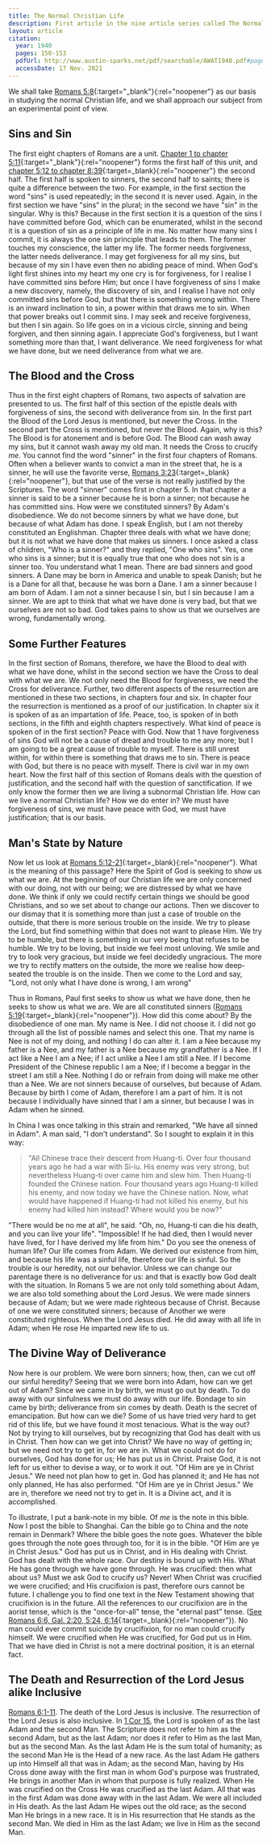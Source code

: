 ```yaml
---
title: The Normal Christian Life
description: First article in the nine article series called The Normal Christian Life by Watchman Nee. This article was released in the November-December 1940 issue of A Witness and a Testimony.
layout: article
citation:
  year: 1940
  pages: 150-153
  pdfUrl: http://www.austin-sparks.net/pdf/searchable/AWAT1940.pdf#page=150&zoom=page-fit,-372,429
  accessDate: 17 Nov. 2021
---
```


We shall take
[Romans 5:8](https://www.biblegateway.com/passage/?search=Rom.5.8){:target="_blank"}{:rel="noopener"}
as our basis in studying the normal Christian life, and we shall approach our
subject from an experimental point of view.

## Sins and Sin

The first eight chapters of Romans are a unit.
[Chapter 1 to chapter 5:11](https://www.biblegateway.com/passage/?search=Rom.1-Rom.5.11){:target="_blank"}{:rel="noopener"}
forms the first half of this unit, and
[chapter 5:12 to chapter 8:39](https://www.biblegateway.com/passage/?search=Rom.5.12-Rom.8.39){:target=_blank}{:rel="noopener"}
the second half. The first half is spoken to sinners, the second half to saints;
there is quite a difference between the two. For example, in the first section
the word "sins" is used repeatedly; in the second it is never used. Again, in
the first section we have "sins" in the plural; in the second we have "sin" in
the singular. Why is this? Because in the first section it is a question of the
sins I have committed before God, which can be enumerated, whilst in the second
it is a question of sin as a principle of life in me. No matter how many sins I
commit, it is always the one sin principle that leads to them. The former
touches my conscience, the latter my life. The former needs forgiveness, the
latter needs deliverance. I may get forgiveness for all my sins, but because of
my sin I have even then no abiding peace of mind. When God's light first shines
into my heart my one cry is for forgiveness, for I realise I have committed sins
before Him; but once I have forgiveness of _sins_ I make a new discovery,
namely, the discovery of sin, and I realise I have not only committed sins
before God, but that there is something wrong within. There is an inward
inclination to sin, a power within that draws me to sin. When that power breaks
out I commit sins. I may seek and receive forgiveness, but then I sin again. So
life goes on in a vicious circle, sinning and being forgiven, and then sinning
again. I appreciate God's forgiveness, but I want something more than that, I
want deliverance. We need forgiveness for what we have done, but we need
deliverance from what we are.

## The Blood and the Cross

Thus in the first eight chapters of Romans, two aspects of salvation are
presented to us. The first half of this section of the epistle deals with
forgiveness of sins, the second with deliverance from sin. In the first part the
Blood of the Lord Jesus is mentioned, but never the Cross. In the second part
the Cross is mentioned, but never the Blood. Again, why is this? The Blood is
for atonement and is before God. The Blood can wash away my sins, but it cannot
wash away my old man. It needs the Cross to crucify _me_. You cannot find the
word "sinner" in the first four chapters of Romans. Often when a believer wants
to convict a man in the street that, he is a sinner, he will use the favorite
verse,
[Romans 3:23](https://www.biblegateway.com/passage/?search=Rom.3.23){:target=_blank}{:rel="noopener"},
but that use of the verse is not really justified by the Scriptures. The word
"sinner" comes first in chapter 5. In that chapter a sinner is said to be a
sinner because he is born a sinner; not because he has committed sins. How were
we constituted sinners? By Adam's disobedience. We do not become sinners by what
we have done, but because of what Adam has done. I speak English, but I am not
thereby constituted an Englishman. Chapter three deals with what we have done;
but it is not what we have done that makes us sinners. I once asked a class of
children, "Who is a sinner?" and they replied, "One who sins". Yes, one who sins
is a sinner; but it is equally true that one who does not sin is a sinner too.
You understand what 1 mean. There are bad sinners and good sinners. A Dane may
be born in America and unable to speak Danish; but he is a Dane for all that,
because he was born a Dane. I am a sinner because I am born of Adam. I am not a
sinner because I sin, but I sin because I am a sinner. We are apt to think that
what we have done is very bad, but that we ourselves are not so bad. God takes
pains to show us that we ourselves are wrong, fundamentally wrong.

## Some Further Features

In the first section of Romans, therefore, we have the Blood to deal with what
we have done, whilst in the second section we have the Cross to deal with what
we are. We not only need the Blood for forgiveness, we need the Cross for
deliverance. Further, two different aspects of the resurrection are mentioned in
these two sections, in chapters four and six. In chapter four the resurrection
is mentioned as a proof of our justification. In chapter six it is spoken of as
an impartation of life. Peace, too, is spoken of in both sections, in the fifth
and eighth chapters respectively. What kind of peace is spoken of in the first
section? Peace with God. Now that 1 have forgiveness of sins God will not be a
cause of dread and trouble to me any more; but I am going to be a great cause of
trouble to myself. There is still unrest within, for within there is something
that draws me to sin. There is peace with God, but there is no peace with
myself. There is civil war in my own heart. Now the first half of this section
of Romans deals with the question of justification, and the second half with the
question of sanctification. If we only know the former then we are living a
subnormal Christian life. How can we live a normal Christian life? How we do
enter in? We must have forgiveness of sins, we must have peace with God, we must
have justification; that is our basis.

## Man's State by Nature

Now let us look at
[Romans 5:12-21](https://www.biblegateway.com/passage/?search=Rom.5.12-21){:target=_blank}{:rel="noopener"}.
What is the meaning of this passage? Here the Spirit of God is seeking to show
us what we are. At the beginning of our Christian life we are only concerned
with our doing, not with our being; we are distressed by what we have done. We
think if only we could rectify certain things we should be good Christians, and
so we set about to change our actions. Then we discover to our dismay that it is
something more than just a case of trouble on the outside, that there is more
serious trouble on the inside. We try to please the Lord, but find something
within that does not want to please Him. We try to be humble, but there is
something in our very being that refuses to be humble. We try to be loving, but
inside we feel most unloving. We smile and try to look very gracious, but inside
we feel decidedly ungracious. The more we try to rectify matters on the outside,
the more we realise how deep-seated the trouble is on the inside. Then we come
to the Lord and say, "Lord, not only what I have done is wrong, I am wrong"

Thus in Romans, Paul first seeks to show us what we have done, then he seeks to
show us what we are. We are all constituted sinners
([Romans 5:19](https://www.biblegateway.com/passage/?search=Rom.5.19){:target=_blank}{:rel="noopener"}).
How did this come about? By the disobedience of one man. My name is Nee. I did
not choose it. I did not go through all the list of possible names and select
this one. That my name is Nee is not of my doing, and nothing I do can alter it.
I am a Nee because my father is a Nee, and my father is a Nee because my
grandfather is a Nee. If I act like a Nee I am a Nee; if I act unlike a Nee I am
still a Nee. If I become President of the Chinese republic I am a Nee; if I
become a beggar in the street I am still a Nee. Nothing I do or refrain from
doing will make me other than a Nee. We are not sinners because of ourselves,
but because of Adam. Because by birth I come of Adam, therefore I am a part of
him. It is not because I individually have sinned that I am a sinner, but
because I was in Adam when he sinned.

In China I was once talking in this strain and remarked, "We have all sinned in
Adam". A man said, "I don't understand". So I sought to explain it in this way:

> "All Chinese trace their descent from Huang-ti. Over four thousand years ago
> he had a war with Si-iu. His enemy was very strong, but nevertheless Huang-ti
> over came him and slew him. Then Huang-ti founded the Chinese nation. Four
> thousand years ago Huang-ti killed his enemy, and now today we have the
> Chinese nation. Now, what would have happened if Huang-ti had not killed his
> enemy, but his enemy had killed him instead? Where would you be now?"

"There would be no me at all", he said. "Oh, no, Huang-ti can die his death, and
you can live your life". "Impossible! If he had died, then I would never have
lived, for I have derived my life from him." Do you see the oneness of human
life? Our life comes from Adam. We derived our existence from him, and because
his life was a sinful life, therefore our life is sinful. So the trouble is our
heredity, not our behavior. Unless we can change our parentage there is no
deliverance for us: and that is exactly bow God dealt with the situation. In
Romans 5 we are not only told something about Adam, we are also told something
about the Lord Jesus. We were made sinners because of Adam; but we were made
righteous because of Christ. Because of one we were constituted sinners; because
of Another we were constituted righteous. When the Lord Jesus died. He did away
with all life in Adam; when He rose He imparted new life to us.

## The Divine Way of Deliverance

Now here is our problem. We were born sinners; how, then, can we cut off our
sinful heredity? Seeing that we were born into Adam, how can we get out of Adam?
Since we came in by birth, we must go out by death. To do away with our
sinfulness we must do away with our life. Bondage to sin came by birth;
deliverance from sin comes by death. Death is the secret of emancipation. But
how can we die? Some of us have tried very hard to get rid of this life, but we
have found it most tenacious. What is the way out? Not by trying to kill
ourselves, but by recognizing that God has dealt with us in Christ. Then how can
we get into Christ? We have no way of getting in; but we need not try to get in,
for we are in. What we could not do for ourselves, God has done for us; He has
put us in Christ. Praise God, it is not left for us either to devise a way, or
to work it out. "Of Him are ye in Christ Jesus." We need not plan how to get in.
God has planned it; and He has not only planned, He has also performed. "Of Him
are ye in Christ Jesus." We are in, therefore we need not try to get in. It is a
Divine act, and it is accomplished.

To illustrate, I put a bank-note in my bible. Of _me_ is the note in this bible.
Now I post the bible to Shanghai. Can the bible go to China and the note remain
in Denmark? Where the bible goes the note goes. Whatever the bible goes through
the note goes through too, for it is in the bible. "Of Him are ye in Christ
Jesus." God has put us in Christ, and in His dealing with Christ. God has dealt
with the whole race. Our destiny is bound up with His. What He has gone through
we have gone through. He was crucified: then what about us? Must we ask God to
crucify us? Never! When Christ was crucified we were crucified; and His
crucifixion is past, therefore ours cannot be future. I challenge you to find
one text in the New Testament showing that crucifixion is in the future. All the
references to our crucifixion are in the aorist tense, which is the
"once-for-all" tense, the "eternal past" tense.
([See Romans 6:6, Gal. 2:20, 5:24, 6:14](https://www.biblegateway.com/passage/?search=Rom.6.6,Gal.2.20,Gal.5.24,Gal.6.14){:target=_blank}{:rel="noopener"}).
No man could ever commit suicide by crucifixion, for no man could crucify
himself. We were crucified when He was crucified, for God put us in Him. That we
have died in Christ is not a mere doctrinal position, it is an eternal fact.

## The Death and Resurrection of the Lord Jesus alike Inclusive

<a rel="noopener" target="_blank" href="https://www.biblegateway.com/passage/?search=Rom.6.1-Rom.6.11">Romans
6:1-11</a>. The death of the Lord Jesus is inclusive. The resurrection of the
Lord Jesus is also inclusive. In
<a
            rel="noopener"
            target="_blank"
            href="https://www.biblegateway.com/passage/?search=1Cor.15"
            >1
Cor 15</a >, the Lord is spoken of as the last Adam and the second Man. The
Scripture does not refer to him as the second Adam, but as the last Adam; nor
does it refer to Him as the last Man, but as the second Man. As the last Adam He
is the sum total of humanity; as the second Man He is the Head of a new race. As
the last Adam He gathers up into Himself all that was in Adam; as the second
Man, having by His Cross done away with the first man in whom God's purpose was
frustrated, He brings in another Man in whom that purpose is fully realized.
When He was crucified on the Cross He was crucified as the last Adam. All that
was in the first Adam was done away with in the last Adam. We were all included
in His death. As the last Adam He wipes out the old race; as the second Man He
brings in a new race. It is in His resurrection that He stands as the second
Man. We died in Him as the last Adam; we live in Him as the second Man.
